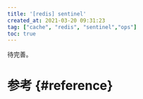 ```yaml
---
title: '[redis] sentinel'
created_at: 2021-03-20 09:31:23
tag: ["cache", "redis", "sentinel","ops"]
toc: true
---
```


待完善。

# 参考 {#reference}
